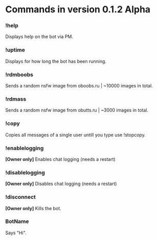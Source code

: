 # Commands in version **0.1.2 Alpha**

### !help
Displays help on the bot via PM.

### !uptime
Displays for how long the bot has been running.

### !rdmboobs
Sends a random nsfw image from oboobs.ru | ~10000 images in total.

### !rdmass
Sends a random nsfw image from obutts.ru | ~3000 images in total.

### !copy
Copies all messages of a single user untill you type use !stopcopy.

### !enablelogging
**[Owner only]** Enables chat logging (needs a restart)

### !disablelogging
**[Owner only]** Disables chat logging (needs a restart)

### !disconnect
**[Owner only]** Kills the bot.

### BotName 
Says "Hi".
